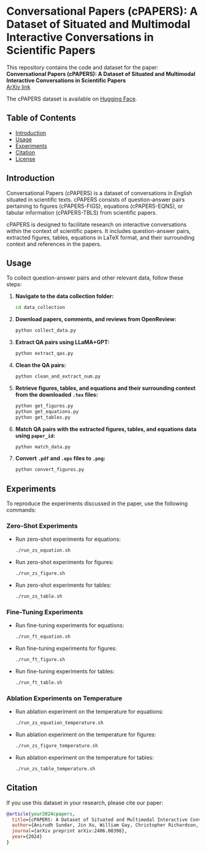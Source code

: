 # Conversational Papers (cPAPERS): A Dataset of Situated and Multimodal Interactive Conversations in Scientific Papers

This repository contains the code and dataset for the paper:  
**Conversational Papers (cPAPERS): A Dataset of Situated and Multimodal Interactive Conversations in Scientific Papers**  
[ArXiv link](https://arxiv.org/abs/2406.08398)

The cPAPERS dataset is available on [Hugging Face](https://huggingface.co/datasets/avalab/cPAPERS).

## Table of Contents
- [Introduction](#introduction)
- [Usage](#usage)
- [Experiments](#experiments)
- [Citation](#citation)
- [License](#license)

## Introduction
Conversational Papers (cPAPERS) is a dataset of conversations in English situated in scientific texts. cPAPERS consists of question-answer pairs pertaining to figures (cPAPERS-FIGS), equations (cPAPERS-EQNS), or tabular information (cPAPERS-TBLS) from scientific papers. 

cPAPERS is designed to facilitate research on interactive conversations within the context of scientific papers. It includes question-answer pairs, extracted figures, tables, equations in LaTeX format, and their surrounding context and references in the papers.

## Usage
To collect question-answer pairs and other relevant data, follow these steps:

1. **Navigate to the data collection folder:**
    ```bash
    cd data_collection
    ```

2. **Download papers, comments, and reviews from OpenReview:**
    ```bash
    python collect_data.py
    ```

3. **Extract QA pairs using LLaMA+GPT:**
    ```bash
    python extract_qas.py
    ```

4. **Clean the QA pairs:**
    ```bash
    python clean_and_extract_num.py
    ```

5. **Retrieve figures, tables, and equations and their surrounding context from the downloaded `.tex` files:**
    ```bash
    python get_figures.py
    python get_equations.py
    python get_tables.py
    ```

6. **Match QA pairs with the extracted figures, tables, and equations data using `paper_id`:**
    ```bash
    python match_data.py
    ```

7. **Convert `.pdf` and `.eps` files to `.png`:**
    ```bash
    python convert_figures.py
    ```

## Experiments
To reproduce the experiments discussed in the paper, use the following commands:

### Zero-Shot Experiments
- Run zero-shot experiments for equations:
    ```bash
    ./run_zs_equation.sh
    ```
- Run zero-shot experiments for figures:
    ```bash
    ./run_zs_figure.sh
    ```
- Run zero-shot experiments for tables:
    ```bash
    ./run_zs_table.sh
    ```

### Fine-Tuning Experiments
- Run fine-tuning experiments for equations:
    ```bash
    ./run_ft_equation.sh
    ```
- Run fine-tuning experiments for figures:
    ```bash
    ./run_ft_figure.sh
    ```
- Run fine-tuning experiments for tables:
    ```bash
    ./run_ft_table.sh
    ```

### Ablation Experiments on Temperature
- Run ablation experiment on the temperature for equations:
    ```bash
    ./run_zs_equation_temperature.sh
    ```
- Run ablation experiment on the temperature for figures:
    ```bash
    ./run_zs_figure_temperature.sh
    ```
- Run ablation experiment on the temperature for tables:
    ```bash
    ./run_zs_table_temperature.sh
    ```

## Citation
If you use this dataset in your research, please cite our paper:

```bibtex
@article{your2024cpapers,
  title={cPAPERS: A Dataset of Situated and Multimodal Interactive Conversations in Scientific Papers},
  author={Anirudh Sundar, Jin Xu, William Gay, Christopher Richardson, Larry Heck},
  journal={arXiv preprint arXiv:2406.08398},
  year={2024}
}